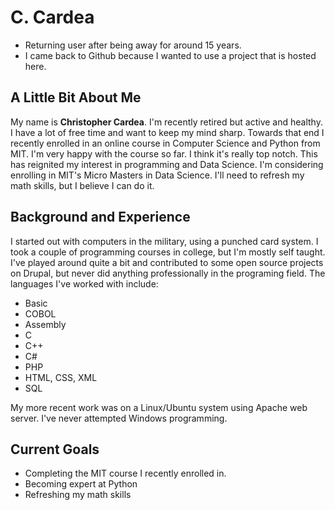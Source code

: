 # C. Cardea
- Returning user after being away for around 15 years.
- I came back to Github because I wanted to use a project that is hosted here.

## A Little Bit About Me
My name is **Christopher Cardea**. I'm recently retired but active and healthy. I have a lot of free time and want to keep my mind sharp. Towards that end I recently enrolled in an online course in Computer Science and Python from MIT. I'm very happy with the course so far. I think it's really top notch. This has reignited my interest in programming and  Data Science. I'm considering enrolling in MIT's Micro Masters in Data Science. I'll need to refresh my math skills, but I believe I can do it. 

## Background and Experience
I started out with computers in the military, using a punched card system. I took a couple of programming courses in college, but I'm mostly self taught. I've played around quite a bit and contributed to some open source projects on Drupal, but never did anything professionally in the programing field. The languages I've worked with include:
- Basic
- COBOL
- Assembly
- C
- C++
- C#
- PHP
- HTML, CSS, XML
- SQL

My more recent work was on a Linux/Ubuntu system using Apache web server. I've never attempted Windows programming.

## Current Goals
* Completing the MIT course I recently enrolled in.
* Becoming expert at Python
* Refreshing my math skills
